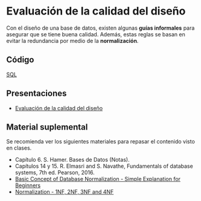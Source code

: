 # Evaluación de la calidad del diseño

Con el diseño de una base de datos, existen algunas **guías informales** para asegurar que se tiene buena calidad. Además, estas reglas se basan en evitar la redundancia por medio de la **normalización**.

## Código

[SQL](https://github.com/sivanahamer/bases-datos/blob/main/04-SQL_b%C3%A1sico/src/FirstProgram.sl.sql ':include :type=code text')


## Presentaciones

- [Evaluación de la calidad del diseño](https://github.com/sivanahamer/bases-datos/blob/main/06-Calidad/pres/06-quality.pdf)

## Material suplemental

Se recomienda ver los siguientes materiales para repasar el contenido visto en clases.

- Capítulo 6. S. Hamer. Bases de Datos (Notas).
- Capítulos 14 y 15. R. Elmasri and S. Navathe, Fundamentals of database systems, 7th ed. Pearson, 2016.
- [Basic Concept of Database Normalization - Simple Explanation for Beginners](https://www.youtube.com/watch?v=xoTyrdT9SZI)
- [Normalization - 1NF, 2NF, 3NF and 4NF](https://www.youtube.com/watch?v=UrYLYV7WSHM)
